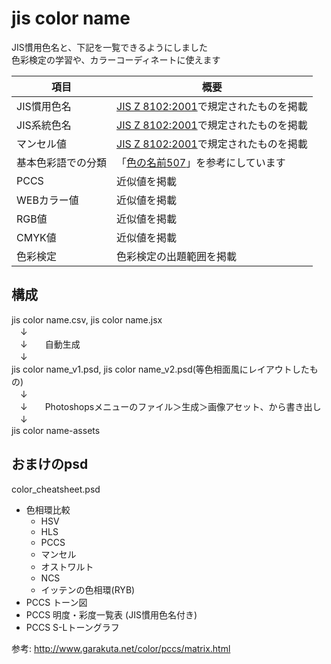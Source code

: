 
# jis color name

JIS慣用色名と、下記を一覧できるようにしました  
色彩検定の学習や、カラーコーディネートに使えます  

| 項目 | 概要 |
|--|--|
|JIS慣用色名|[JIS Z 8102:2001](http://kikakurui.com/z8/Z8102-2001-01.html)で規定されたものを掲載|
|JIS系統色名|[JIS Z 8102:2001](http://kikakurui.com/z8/Z8102-2001-01.html)で規定されたものを掲載|
|マンセル値|[JIS Z 8102:2001](http://kikakurui.com/z8/Z8102-2001-01.html)で規定されたものを掲載|
|基本色彩語での分類|「[色の名前507](https://www.amazon.co.jp/%E6%B1%BA%E5%AE%9A%E7%89%88-%E8%89%B2%E3%81%AE%E5%90%8D%E5%89%8D507%E2%80%95JIS%E8%A6%8F%E6%A0%BC%E3%81%AE269%E8%89%B2%E3%82%92%E5%90%AB%E3%82%80%E6%97%A5%E6%9C%AC%E3%81%AE%E8%89%B2%E3%81%A8%E5%A4%96%E5%9B%BD%E3%81%AE%E8%89%B2%E7%94%B1%E6%9D%A5%E3%80%81%E3%81%8A%E3%82%82%E3%81%97%E3%82%8D%E8%A9%B1%E3%81%8B%E3%82%89%E3%83%87%E3%83%BC%E3%82%BF%E3%81%BE%E3%81%A7-%E4%B8%BB%E5%A9%A6%E3%81%AE%E5%8F%8B%E3%83%99%E3%82%B9%E3%83%88BOOKS-%E7%A6%8F%E7%94%B0-%E9%82%A6%E5%A4%AB/dp/4072485403/ref=sr_1_5?s=books&ie=UTF8&qid=1538640948&sr=1-5)」を参考にしています|
|PCCS|近似値を掲載|
|WEBカラー値|近似値を掲載|
|RGB値|近似値を掲載|
|CMYK値|近似値を掲載|
|色彩検定|色彩検定の出題範囲を掲載|

## 構成

jis color name.csv, jis color name.jsx  
　↓　　  
　↓　　自動生成  
　↓　　  
jis color name_v1.psd, jis color name_v2.psd(等色相面風にレイアウトしたもの)  
　↓　　  
　↓　　Photoshopsメニューのファイル＞生成＞画像アセット、から書き出し  
　↓　　  
jis color name-assets  

## おまけのpsd

color_cheatsheet.psd

- 色相環比較
    - HSV
    - HLS
    - PCCS
    - マンセル
    - オストワルト
    - NCS
    - イッテンの色相環(RYB)
- PCCS トーン図
- PCCS 明度・彩度一覧表 (JIS慣用色名付き)
- PCCS S-Lトーングラフ

参考: http://www.garakuta.net/color/pccs/matrix.html
